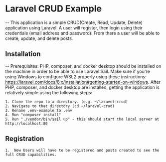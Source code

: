 # Laravel CRUD Example

-- This application is a simple CRUD(Create, Read, Update, Delete) application using Laravel.  A user will register, then login using their credentials (email address and password).  From there a user will be able to create, update, and delete posts.

## Installation
-- Prerequisites:  PHP, composer, and docker desktop should be installed on the machine in order to be able to use Laravel Sail.  Make sure if you're using Windows to configure WSL2 properly using these instructions:  https://laravel.com/docs/8.x/installation#getting-started-on-windows.  After PHP, composer, and docker desktop are installed, getting the application is relatively simple using the following steps:

    1. Clone the repo to a directory. (e.g. ~/laravel-crud)
    2. Navigate to that directory (cd ~/laravel-crud)
    3. Rename .env-example to .env
    4. Run "composer install"
    5. Run "./vendor/bin/sail up" - this should start the local server at http://localhost:80
    
## Registration
    1.  New Users will have to be registered and posts created to see the full CRUD capabilities.
